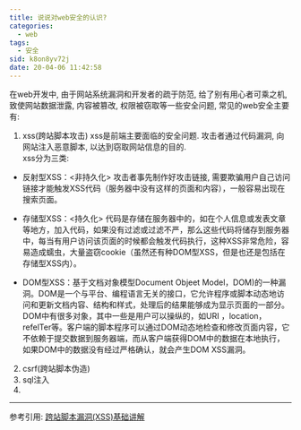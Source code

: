 ```yaml
---
title: 说说对web安全的认识?
categories: 
  - web
tags: 
  - 安全
sid: k8on8yv72j
date: 20-04-06 11:42:58
---
```

在web开发中, 由于网站系统漏洞和开发者的疏于防范, 给了别有用心者可乘之机, 致使网站数据泄露, 内容被篡改, 权限被窃取等一些安全问题, 常见的web安全主要有:
1. xss(跨站脚本攻击)
xss是前端主要面临的安全问题. 攻击者通过代码漏洞, 向网站注入恶意脚本, 以达到窃取网站信息的目的.  
xss分为三类:
- 反射型XSS：<非持久化> 攻击者事先制作好攻击链接, 需要欺骗用户自己访问链接才能触发XSS代码（服务器中没有这样的页面和内容），一般容易出现在搜索页面。

- 存储型XSS：<持久化> 代码是存储在服务器中的，如在个人信息或发表文章等地方，加入代码，如果没有过滤或过滤不严，那么这些代码将储存到服务器中，每当有用户访问该页面的时候都会触发代码执行，这种XSS非常危险，容易造成蠕虫，大量盗窃cookie（虽然还有种DOM型XSS，但是也还是包括在存储型XSS内）。

- DOM型XSS：基于文档对象模型Document Objeet Model，DOM)的一种漏洞。DOM是一个与平台、编程语言无关的接口，它允许程序或脚本动态地访问和更新文档内容、结构和样式，处理后的结果能够成为显示页面的一部分。DOM中有很多对象，其中一些是用户可以操纵的，如URI ，location，refelTer等。客户端的脚本程序可以通过DOM动态地检查和修改页面内容，它不依赖于提交数据到服务器端，而从客户端获得DOM中的数据在本地执行，如果DOM中的数据没有经过严格确认，就会产生DOM XSS漏洞。

2. csrf(跨站脚本伪造)
3. sql注入
4. 

---
参考引用: 
[跨站脚本漏洞(XSS)基础讲解](https://www.jianshu.com/p/4fcb4b411a66)